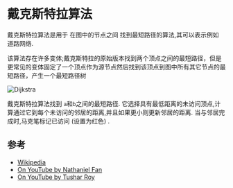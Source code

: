 
# 戴克斯特拉算法

戴克斯特拉算法是用于 在图中的节点之间 找到最短路径的算法,其可以表示例如 道路网络. 

该算法存在许多变体;戴克斯特拉的原始版本找到两个顶点之间的最短路径，但是更常见的变体固定了一个顶点作为源节点然后找到该顶点到图中所有其它节点的最短路径，产生一个最短路径树

![Dijkstra](https://upload.wikimedia.org/wikipedia/commons/5/57/Dijkstra_Animation.gif)

戴克斯特拉算法找到 `a`和`b`之间的最短路径. 它选择具有最低距离的未访问顶点,计算通过它到每个未访问的邻居的距离,并且如果更小则更新邻居的距离. 当与邻居完成时,马克笔标记已访问 (设置为红色) . 

## 参考

-   [Wikipedia](https://en.wikipedia.org/wiki/Dijkstra%27s_algorithm)
-   [On YouTube by Nathaniel Fan](https://www.youtube.com/watch?v=gdmfOwyQlcI&list=PLLXdhg_r2hKA7DPDsunoDZ-Z769jWn4R8)
-   [On YouTube by Tushar Roy](https://www.youtube.com/watch?v=lAXZGERcDf4&list=PLLXdhg_r2hKA7DPDsunoDZ-Z769jWn4R8)

